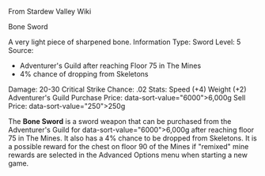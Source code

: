 From Stardew Valley Wiki

Bone Sword

A very light piece of sharpened bone. Information Type: Sword Level: 5 Source:

- Adventurer's Guild after reaching Floor 75 in The Mines
- 4% chance of dropping from Skeletons

Damage: 20-30 Critical Strike Chance: .02 Stats: Speed (+4) Weight (+2) Adventurer's Guild Purchase Price: data-sort-value="6000"&gt;6,000g Sell Price: data-sort-value="250"&gt;250g

The **Bone Sword** is a sword weapon that can be purchased from the Adventurer's Guild for data-sort-value="6000"&gt;6,000g after reaching floor 75 in The Mines. It also has a 4% chance to be dropped from Skeletons. It is a possible reward for the chest on floor 90 of the Mines if "remixed" mine rewards are selected in the Advanced Options menu when starting a new game.